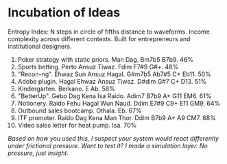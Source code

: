 # Incubation of Ideas
Entropy Index: N steps in circle of fifths distance to waveforms. Income complexity across different contexts. Built for entrepreneurs and institutional designers.

1. Poker strategy with static priors. Man Dag. Bm7b5 B7b9. 46%
2. Sports betting. Perto Ansuz Tiwaz. Fdim F7#9 G#+. 48%
3. "Recon-ng". Ehwaz Sun Ansuz Hagal. G#m7b5 Ab7#5 C+ Eb11. 50%
4. Adobe plugin. Hagal Ehwaz Ansuz Tiwaz. D#dim G#7 C+ D13. 51%
5. Kindergarten. Berkano. E Ab. 58%
6. "BetterUp". Gebo Dag Kena Isa Raido. Adim7 B7b9 A+ G11 EM6. 61%
7. Notionery. Raido Fehu Hagal Wun Naud. Ddim E7#9 C9+ E11 GM9. 64%
8. Outbound sales bootcamp. Othala. Eb. 67%
9. ITF promoter. Raido Dag Kena Man Thor. Ddim B7b9 A+ A9 CM7. 68%
10. Video sales letter for heat pump. Isa. 70%

*Based on how you used this, I suspect your system would react differently under frictional pressure. Want to test it? I made a simulation layer. No pressure, just insight.*

